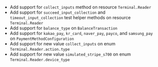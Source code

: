 * Add support for `collect_inputs` method on resource `Terminal.Reader`
* Add support for `succeed_input_collection` and `timeout_input_collection` test helper methods on resource `Terminal.Reader`
* Add support for `balance_type` on `BalanceTransaction`
* Add support for `kakao_pay`, `kr_card`, `naver_pay`, `payco`, and `samsung_pay` on `PaymentMethodConfiguration`
* Add support for new value `collect_inputs` on enum `Terminal.Reader.action.type`
* Add support for new value `simulated_stripe_s700` on enum `Terminal.Reader.device_type`